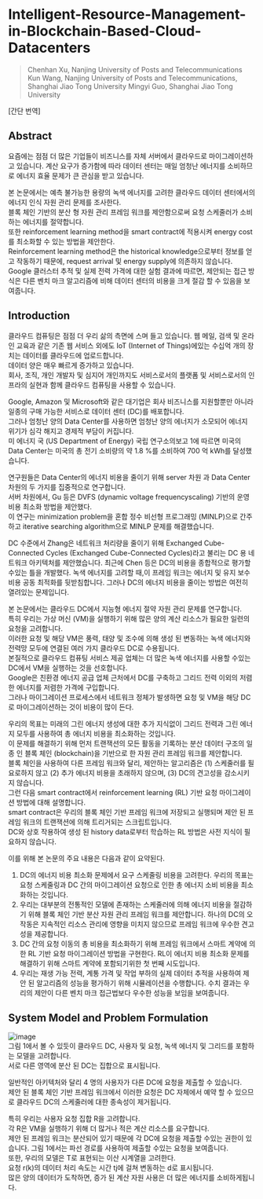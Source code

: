 # Intelligent-Resource-Management-in-Blockchain-Based-Cloud-Datacenters
> Chenhan Xu, Nanjing University of Posts and Telecommunications Kun Wang, Nanjing University of Posts and Telecommunications, Shanghai Jiao Tong University Mingyi Guo, Shanghai Jiao Tong University


[간단 번역]
## Abstract
요즘에는 점점 더 많은 기업들이 비즈니스를 자체 서버에서 클라우드로 마이그레이션하고 있습니다. 계산 요구가 증가함에 따라 데이터 센터는 매일 엄청난 에너지를 소비하므로 에너지 효율 문제가 큰 관심을 받고 있습니다.  

본 논문에서는 예측 불가능한 용량의 녹색 에너지를 고려한 클라우드 데이터 센터에서의 에너지 인식 자원 관리 문제를 조사한다.  
블록 체인 기반의 분산 형 자원 관리 프레임 워크를 제안함으로써 요청 스케줄러가 소비하는 에너지를 절약합니다.  
또한 reinforcement learning method을 smart contract에 적용시켜 energy cost를 최소화할 수 있는 방법을 제안한다.  
Reinforcement learning method은 the historical knowledge으로부터 정보를 얻고 작동하기 때문에,  request arrival 및  energy supply에 의존하지 않습니다.  
Google 클러스터 추적 및 실제 전력 가격에 대한 실험 결과에 따르면, 제안되는 접근 방식은 다른 벤치 마크 알고리즘에 비해 데이터 센터의 비용을 크게 절감 할 수 있음을 보여줍니다.  

## Introduction
클라우드 컴퓨팅은 점점 더 우리 삶의 측면에 스며 들고 있습니다. 웹 메일, 검색 및 온라인 교육과 같은 기존 웹 서비스 외에도 IoT (Internet of Things)에있는 수십억 개의 장치는 데이터를 클라우드에 업로드합니다.  
데이터 양은 매우 빠르게 증가하고 있습니다.  
회사, 조직, 개인 개발자 및 심지어 개인까지도 서비스로서의 플랫폼 및 서비스로서의 인프라의 실현과 함께 클라우드 컴퓨팅을 사용할 수 있습니다.  

Google, Amazon 및 Microsoft와 같은 대기업은 회사 비즈니스를 지원할뿐만 아니라 일종의 구매 가능한 서비스로 데이터 센터 (DC)를 배포합니다.  
그러나 엄청난 양의 Data Center를 사용하면 엄청난 양의 에너지가 소모되어 에너지 위기가 심각 해지고 경제적 부담이 커집니다.  
미 에너지 국 (US Department of Energy) 국립 연구소의보고 1에 따르면 미국의 Data Center는 미국의 총 전기 소비량의 약 1.8 %를 소비하여 700 억 kWh를 달성했습니다.  

연구원들은 Data Center의 에너지 비용을 줄이기 위해 server 차원 과 Data Center 차원의 두 가지를 집중적으로 연구합니다.  
서버 차원에서, Gu 등은 DVFS (dynamic voltage frequencyscaling) 기반의 운영 비용 최소화 방법을 제안했다.  
이 연구는 minimization problem을 혼합 정수 비선형 프로그래밍 (MINLP)으로 간주하고 iterative searching algorithm으로 MINLP 문제를 해결했습니다.  

DC 수준에서 Zhang은 네트워크 처리량을 줄이기 위해 Exchanged Cube-Connected Cycles (Exchanged Cube-Connected Cycles)라고 불리는 DC 용 네트워크 아키텍처를 제안했습니다. 최근에 Chen 등은 DC의 비용을 종합적으로 평가할 수있는 틀을 개발했다. 녹색 에너지를 고려할 때,이 프레임 워크는 에너지 및 유지 보수 비용 공동 최적화를 뒷받침합니다. 그러나 DC의 에너지 비용을 줄이는 방법은 여전히 열려있는 문제입니다.  

본 논문에서는 클라우드 DC에서 지능형 에너지 절약 자원 관리 문제를 연구합니다.  
특히 우리는 가상 머신 (VM)을 실행하기 위해 많은 양의 계산 리소스가 필요한 일련의 요청을 고려합니다.  
이러한 요청 및 해당 VM은 풍력, 태양 및 조수에 의해 생성 된 변동하는 녹색 에너지와 전력망 모두에 연결된 여러 가지 클라우드 DC로 수용됩니다.  
본질적으로 클라우드 컴퓨팅 서비스 제공 업체는 더 많은 녹색 에너지를 사용할 수있는 DC에서 VM을 실행하는 것을 선호합니다.  
Google은 친환경 에너지 공급 업체 근처에서 DC를 구축하고 그리드 전력 이외의 저렴한 에너지를 저렴한 가격에 구입합니다.  
그러나 마이그레이션 프로세스에서 네트워크 정체가 발생하면 요청 및 VM을 해당 DC로 마이그레이션하는 것이 비용이 많이 든다.  

우리의 목표는 미래의 그린 에너지 생성에 대한 추가 지식없이 그리드 전력과 그린 에너지 모두를 사용하여 총 에너지 비용을 최소화하는 것입니다.  
이 문제를 해결하기 위해 먼저 트랜잭션의 모든 활동을 기록하는 분산 데이터 구조의 일종 인 블록 체인 (blockchain)을 기반으로 한 자원 관리 프레임 워크를 제안합니다.  
블록 체인을 사용하여 다른 프레임 워크와 달리, 제안하는 알고리즘은 (1) 스케줄러를 필요로하지 않고 (2) 추가 에너지 비용을 초래하지 않으며, (3) DC의 견고성을 감소시키지 않습니다.  
그런 다음 smart contract에서 reinforcement learning  (RL) 기반 요청 마이그레이션 방법에 대해 설명합니다.  
smart contract은 우리의 블록 체인 기반 프레임 워크에 저장되고 실행되며 제안 된 프레임 워크의 트랜잭션에 의해 트리거되는 스크립트입니다.  
DC와 상호 작용하여 생성 된 history data로부터 학습하는 RL 방법은 사전 지식이 필요하지 않습니다.  

이를 위해 본 논문의 주요 내용은 다음과 같이 요약된다.

1. DC의 에너지 비용 최소화 문제에서 요구 스케줄링 비용을 고려한다. 우리의 목표는 요청 스케줄링과 DC 간의 마이그레이션 요청으로 인한 총 에너지 소비 비용을 최소화하는 것입니다. 
2. 우리는 대부분의 전통적인 모델에 존재하는 스케줄러에 의해 에너지 비용을 절감하기 위해 블록 체인 기반 분산 자원 관리 프레임 워크를 제안합니다. 하나의 DC의 오작동은 지속적인 리소스 관리에 영향을 미치지 않으므로 프레임 워크에 우수한 견고성을 제공합니다. 
3. DC 간의 요청 이동의 총 비용을 최소화하기 위해 프레임 워크에서 스마트 계약에 의한 RL 기반 요청 마이그레이션 방법을 구현한다. RL이 에너지 비용 최소화 문제를 해결하기 위해 스마트 계약에 포함되기위한 첫 번째 시도입니다. 
4. 우리는 재생 가능 전력, 계통 가격 및 작업 부하의 실제 데이터 추적을 사용하여 제안 된 알고리즘의 성능을 평가하기 위해 시뮬레이션을 수행합니다. 수치 결과는 우리의 제안이 다른 벤치 마크 접근법보다 우수한 성능을 보임을 보여줍니다.

## System Model and Problem Formulation
![image](https://user-images.githubusercontent.com/40893452/44958202-b6c0d700-af17-11e8-80f6-a1017a95cb30.png)  
그림 1에서 볼 수 있듯이 클라우드 DC, 사용자 및 요청, 녹색 에너지 및 그리드를 포함하는 모델을 고려합니다.  
서로 다른 영역에 분산 된 DC는 집합으로 표시됩니다.  

일반적인 아키텍처와 달리 4 명의 사용자가 다른 DC에 요청을 제출할 수 있습니다.  
제안 된 블록 체인 기반 프레임 워크에서 이러한 요청은 DC 자체에서 예약 할 수 있으므로 클라우드 DC의 스케줄러에 대한 종속성이 제거됩니다.  

특히 우리는 사용자 요청 집합 R을 고려합니다.  
각 R은 VM을 실행하기 위해 더 많거나 적은 계산 리소스를 요구합니다.  
제안 된 프레임 워크는 분산되어 있기 때문에 각 DC에 요청을 제출할 수있는 권한이 있습니다. 
그림 1에서는 파선 경로를 사용하여 제출할 수있는 요청을 보여줍니다.  
또한, 우리의 모델은 T로 표현되는 이산 시계열을 고려한다.  
요청 r(k)의 데이터 처리 속도는 시간 tj에 걸쳐 변동하는 d로 표시됩니다.  
많은 양의 데이터가 도착하면, 증가 된 계산 자원 사용은 더 많은 에너지를 소비하게됩니다.  


